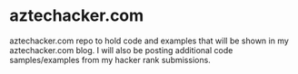 # aztechacker.com
aztechacker.com repo to hold code and examples that will be shown in my aztechacker.com blog. I will also be posting additional code samples/examples from my hacker rank submissions.

